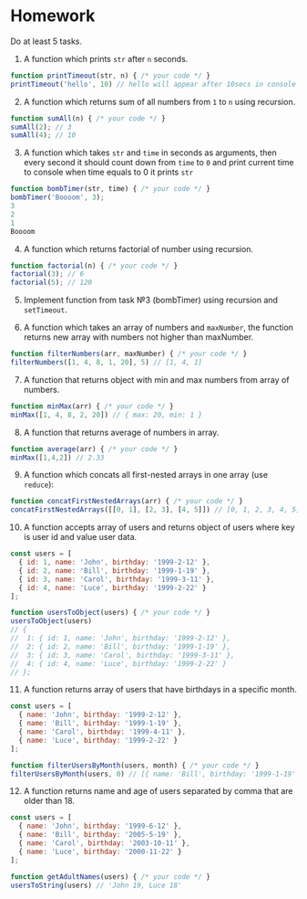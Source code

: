 
# Homework

Do at least 5 tasks.

1. A function which prints `str` after `n` seconds.
```javascript
function printTimeout(str, n) { /* your code */ }
printTimeout('hello', 10) // hello will appear after 10secs in console
```

2. A function which returns sum of all numbers from `1` to `n` using recursion.
```javascript
function sumAll(n) { /* your code */ }
sumAll(2); // 3
sumAll(4); // 10
```

3. A function which takes `str` and `time` in seconds as arguments,
then every second it should count down from `time`
to `0` and print current time to console when time equals to 0 it prints `str`
```javascript
function bombTimer(str, time) { /* your code */ }
bombTimer('Boooom', 3);
3
2
1
Boooom
```

4. A function which returns factorial of number using recursion.
```javascript
function factorial(n) { /* your code */ }
factorial(3); // 6
factorial(5); // 120
```

5. Implement function from task №3 (bombTimer) using recursion and `setTimeout`.

6. A function which takes an array of numbers and `maxNumber`, the function returns new array with numbers not higher than maxNumber.
```javascript
function filterNumbers(arr, maxNumber) { /* your code */ }
filterNumbers([1, 4, 8, 1, 20], 5) // [1, 4, 1]
```

7. A function that returns object with min and max numbers from array of numbers.
```javascript
function minMax(arr) { /* your code */ }
minMax([1, 4, 8, 2, 20]) // { max: 20, min: 1 }
```

8. A function that returns average of numbers in array.
```javascript
function average(arr) { /* your code */ }
minMax([1,4,2]) // 2.33
```

9. A function which concats all first-nested arrays in one array (use `reduce`):
```javascript
function concatFirstNestedArrays(arr) { /* your code */ }
concatFirstNestedArrays([[0, 1], [2, 3], [4, 5]]) // [0, 1, 2, 3, 4, 5]
```

10. A function accepts array of users and returns object of users where key is user id and value user data.

```javascript
const users = [
  { id: 1, name: 'John', birthday: '1999-2-12' },
  { id: 2, name: 'Bill', birthday: '1999-1-19' },
  { id: 3, name: 'Carol', birthday: '1999-3-11' },
  { id: 4, name: 'Luce', birthday: '1999-2-22' }
];

function usersToObject(users) { /* your code */ }
usersToObject(users)
// {
//  1: { id: 1, name: 'John', birthday: '1999-2-12' },
//  2: { id: 2, name: 'Bill', birthday: '1999-1-19' },
//  3: { id: 3, name: 'Carol', birthday: '1999-3-11' },
//  4: { id: 4, name: 'Luce', birthday: '1999-2-22' }
// };
```

11. A function returns array of users that have birthdays in a specific month.

```javascript
const users = [
  { name: 'John', birthday: '1999-2-12' },
  { name: 'Bill', birthday: '1999-1-19' },
  { name: 'Carol', birthday: '1999-4-11' },
  { name: 'Luce', birthday: '1999-2-22' }
];

function filterUsersByMonth(users, month) { /* your code */ }
filterUsersByMonth(users, 0) // [{ name: 'Bill', birthday: '1999-1-19' }]
```

12. A function returns name and age of users separated by comma that are older than 18.

```javascript
const users = [
  { name: 'John', birthday: '1999-6-12' },
  { name: 'Bill', birthday: '2005-5-19' },
  { name: 'Carol', birthday: '2003-10-11' },
  { name: 'Luce', birthday: '2000-11-22' }
];

function getAdultNames(users) { /* your code */ }
usersToString(users) // 'John 19, Luce 18'
```